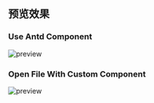 ## 预览效果

### Use Antd Component

![preview](https://img.alicdn.com/imgextra/i3/O1CN01uAwOYJ1QVLONMyMQq_!!6000000001981-2-tps-1372-866.png)

### Open File With Custom Component

![preview](https://img.alicdn.com/imgextra/i4/O1CN01o3VhH525lHPuVXalL_!!6000000007566-2-tps-1372-866.png)
